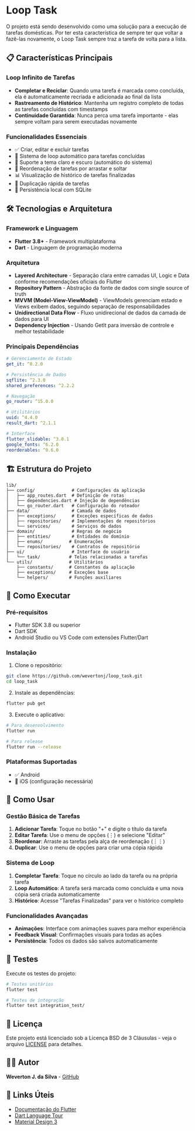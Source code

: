 # Loop Task

O projeto está sendo desenvolvido como uma solução para a execução de tarefas domésticas. Por ter esta característica de sempre ter que voltar a fazê-las novamente, o Loop Task sempre traz a tarefa de volta para a lista.

## 📋 Características Principais

### Loop Infinito de Tarefas
- **Completar e Reciclar**: Quando uma tarefa é marcada como concluída, ela é automaticamente recriada e adicionada ao final da lista
- **Rastreamento de Histórico**: Mantenha um registro completo de todas as tarefas concluídas com timestamps
- **Continuidade Garantida**: Nunca perca uma tarefa importante - elas sempre voltam para serem executadas novamente

### Funcionalidades Essenciais
- ✅ Criar, editar e excluir tarefas
- 🔄 Sistema de loop automático para tarefas concluídas
- 🌙 Suporte a tema claro e escuro (automático do sistema)
- 🎯 Reordenação de tarefas por arrastar e soltar
- 📊 Visualização de histórico de tarefas finalizadas
- 🔄 Duplicação rápida de tarefas
- 💾 Persistência local com SQLite

## 🛠️ Tecnologias e Arquitetura

### Framework e Linguagem
- **Flutter 3.8+** - Framework multiplataforma
- **Dart** - Linguagem de programação moderna

### Arquitetura
- **Layered Architecture** - Separação clara entre camadas UI, Logic e Data conforme recomendações oficiais do Flutter
- **Repository Pattern** - Abstração da fonte de dados com single source of truth
- **MVVM (Model-View-ViewModel)** - ViewModels gerenciam estado e Views exibem dados, seguindo separação de responsabilidades
- **Unidirectional Data Flow** - Fluxo unidirecional de dados da camada de dados para UI
- **Dependency Injection** - Usando GetIt para inversão de controle e melhor testabilidade

### Principais Dependências
```yaml
# Gerenciamento de Estado
get_it: ^8.2.0

# Persistência de Dados
sqflite: ^2.3.0
shared_preferences: ^2.2.2

# Navegação
go_router: ^15.0.0

# Utilitários
uuid: ^4.4.0
result_dart: ^2.1.1

# Interface
flutter_slidable: ^3.0.1
google_fonts: ^6.2.0
reorderables: ^0.6.0
```

## 🏗️ Estrutura do Projeto

```
lib/
├── config/              # Configurações da aplicação
│   ├── app_routes.dart  # Definição de rotas
│   ├── dependencies.dart # Injeção de dependências
│   └── go_router.dart   # Configuração do roteador
├── data/                # Camada de dados
│   ├── exceptions/      # Exceções específicas de dados
│   ├── repositories/    # Implementações de repositórios
│   └── services/        # Serviços de dados
├── domain/              # Regras de negócio
│   ├── entities/        # Entidades do domínio
│   ├── enums/          # Enumerações
│   └── repositories/    # Contratos de repositório
├── ui/                  # Interface do usuário
│   └── task/           # Telas relacionadas a tarefas
└── utils/              # Utilitários
    ├── constants/      # Constantes da aplicação
    ├── exceptions/     # Exceções base
    └── helpers/        # Funções auxiliares
```

## 🚀 Como Executar

### Pré-requisitos
- Flutter SDK 3.8 ou superior
- Dart SDK
- Android Studio ou VS Code com extensões Flutter/Dart

### Instalação
1. Clone o repositório:
```bash
git clone https://github.com/wevertonj/loop_task.git
cd loop_task
```

2. Instale as dependências:
```bash
flutter pub get
```

3. Execute o aplicativo:
```bash
# Para desenvolvimento
flutter run

# Para release
flutter run --release
```

### Plataformas Suportadas
- ✅ Android
- 🔲 iOS (configuração necessária)

## 📱 Como Usar

### Gestão Básica de Tarefas
1. **Adicionar Tarefa**: Toque no botão "+" e digite o título da tarefa
2. **Editar Tarefa**: Use o menu de opções (⋮) e selecione "Editar"
3. **Reordenar**: Arraste as tarefas pela alça de reordenação (⋮⋮)
4. **Duplicar**: Use o menu de opções para criar uma cópia rápida

### Sistema de Loop
1. **Completar Tarefa**: Toque no círculo ao lado da tarefa ou na própria tarefa
2. **Loop Automático**: A tarefa será marcada como concluída e uma nova cópia será criada automaticamente
3. **Histórico**: Acesse "Tarefas Finalizadas" para ver o histórico completo

### Funcionalidades Avançadas
- **Animações**: Interface com animações suaves para melhor experiência
- **Feedback Visual**: Confirmações visuais para todas as ações
- **Persistência**: Todos os dados são salvos automaticamente

## 🧪 Testes

Execute os testes do projeto:

```bash
# Testes unitários
flutter test

# Testes de integração
flutter test integration_test/
```

## 📄 Licença

Este projeto está licenciado sob a Licença BSD de 3 Cláusulas - veja o arquivo [LICENSE](LICENSE) para detalhes.

## 👨‍💻 Autor

**Weverton J. da Silva** - [GitHub](https://github.com/wevertonj)

## 🔗 Links Úteis

- [Documentação do Flutter](https://flutter.dev/docs)
- [Dart Language Tour](https://dart.dev/guides/language/language-tour)
- [Material Design 3](https://m3.material.io/)

